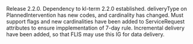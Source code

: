Release 2.2.0. Dependency to kl-term 2.2.0 established. deliveryType on PlannedIntervention has new codes, and cardinality has changed. Must support flags and new cardinalities have been added to ServiceRequest attributes to ensure impplementation of 7-day rule. Incremental delivery have been added, so that FLIS may use this IG for data delivery.